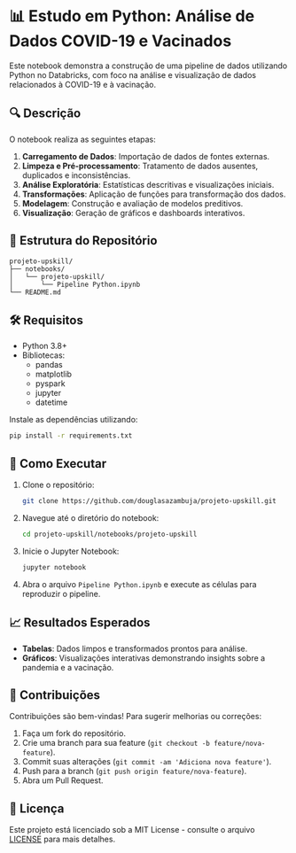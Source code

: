 # 📊 Estudo em Python: Análise de Dados COVID-19 e Vacinados

Este notebook demonstra a construção de uma pipeline de dados utilizando Python no Databricks, com foco na análise e visualização de dados relacionados à COVID-19 e à vacinação.

## 🔍 Descrição

O notebook realiza as seguintes etapas:

1. **Carregamento de Dados**: Importação de dados de fontes externas.
2. **Limpeza e Pré-processamento**: Tratamento de dados ausentes, duplicados e inconsistências.
3. **Análise Exploratória**: Estatísticas descritivas e visualizações iniciais.
4. **Transformações**: Aplicação de funções para transformação dos dados.
5. **Modelagem**: Construção e avaliação de modelos preditivos.
6. **Visualização**: Geração de gráficos e dashboards interativos.

## 📁 Estrutura do Repositório

```plaintext
projeto-upskill/
├── notebooks/
│   └── projeto-upskill/
│       └── Pipeline Python.ipynb
└── README.md
```

## 🛠️ Requisitos

- Python 3.8+
- Bibliotecas:
  - pandas
  - matplotlib
  - pyspark
  - jupyter
  - datetime

Instale as dependências utilizando:

```bash
pip install -r requirements.txt
```

## 🚀 Como Executar

1. Clone o repositório:

   ```bash
   git clone https://github.com/douglasazambuja/projeto-upskill.git
   ```

2. Navegue até o diretório do notebook:

   ```bash
   cd projeto-upskill/notebooks/projeto-upskill
   ```

3. Inicie o Jupyter Notebook:

   ```bash
   jupyter notebook
   ```

4. Abra o arquivo `Pipeline Python.ipynb` e execute as células para reproduzir o pipeline.

## 📈 Resultados Esperados

- **Tabelas**: Dados limpos e transformados prontos para análise.
- **Gráficos**: Visualizações interativas demonstrando insights sobre a pandemia e a vacinação.

## 🤝 Contribuições

Contribuições são bem-vindas! Para sugerir melhorias ou correções:

1. Faça um fork do repositório.
2. Crie uma branch para sua feature (`git checkout -b feature/nova-feature`).
3. Commit suas alterações (`git commit -am 'Adiciona nova feature'`).
4. Push para a branch (`git push origin feature/nova-feature`).
5. Abra um Pull Request.

## 📄 Licença

Este projeto está licenciado sob a MIT License - consulte o arquivo [LICENSE](LICENSE) para mais detalhes.
